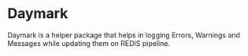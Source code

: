 # Daymark

Daymark is a helper package that helps in logging Errors, Warnings and Messages while updating them on REDIS pipeline.  
